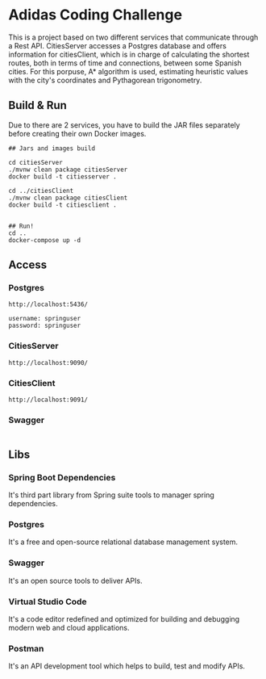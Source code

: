 # Adidas Coding Challenge

This is a project based on two different services that communicate through a Rest API. CitiesServer accesses a Postgres database and offers information for citiesClient, which is in charge of calculating the shortest routes, both in terms of time and connections, between some Spanish cities. For this porpuse, A* algorithm is used, estimating heuristic values with the city's coordinates and Pythagorean trigonometry.

## Build & Run

Due to there are 2 services, you have to build the JAR files separately before creating their own Docker images.

```
## Jars and images build

cd citiesServer
./mvnw clean package citiesServer
docker build -t citiesserver .

cd ../citiesClient
./mvnw clean package citiesClient
docker build -t citiesclient .


## Run!
cd ..
docker-compose up -d
```

## Access
### Postgres
```
http://localhost:5436/

username: springuser
password: springuser
```

### CitiesServer
```
http://localhost:9090/
```

### CitiesClient
```
http://localhost:9091/
```

### Swagger
```

```

## Libs

### Spring Boot Dependencies
It's third part library from Spring suite tools to manager spring dependencies.

### Postgres
It's a free and open-source relational database management system.

### Swagger
It's an open source tools to deliver APIs.

### Virtual Studio Code
It's a code editor redefined and optimized for building and debugging modern web and cloud applications.

### Postman
It's an API development tool which helps to build, test and modify APIs.